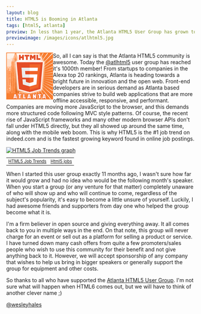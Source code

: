 ```yaml
---
layout: blog
title: HTML5 is Booming in Atlanta
tags: [html5, atlanta]
preview: In less than 1 year, the Atlanta HTML5 User Group has grown to 1000 members. What's next for the open web?
previewimage: /images/icons/atlhtml5.jpg
---
```

<img src="/images/icons/atlhtml5.jpg" alt="atlanta html5" align="left" class="max-width-100 margin10">So, all I can say is that the Atlanta HTML5 community is awesome. Today the [@atlhtml5](http://twitter.com/atlhtml5) user group has reached it's 1000th member! From startups to companies in the Alexa top 20 rankings, Atlanta is heading towards a bright future in innovation and the open web. Front-end developers are in serious demand as Atlanta based companies strive to build web applications that are more offline accessible, responsive, and performant. Companies are moving more JavaScript to the browser, and this demands more structured code following MVC style patterns. Of course, the recent rise of JavaScript frameworks and many other modern browser APIs don't fall under HTML5 directly, but they all showed up around the same time, along with the mobile web boom. This is why HTML5 is the #1 job trend on indeed.com and is the fastest growing keyword found in online job postings.
<br/>
<div style="width:540px;margin: 0 auto">
<a href="http://www.indeed.com/jobtrends" title="HTML5 Job Trends">
<img width="540" height="300" src="http://www.indeed.com/trendgraph/jobgraph.png?q=HTML5" border="0" alt="HTML5 Job Trends graph">
</a>
<table width="100%" cellpadding="6" cellspacing="0" border="0" style="font-size:80%"><tr>
<td><a href="http://www.indeed.com/jobtrends">HTML5 Job Trends</a></td>
<td align="right"><a href="http://www.indeed.com/jobs?q=Html5">Html5 jobs</a></td>
</tr></table>
</div>

When I started this user group exactly 11 months ago, I wasn't sure how far it would grow and had no idea who would be the following month's speaker. When you start a group (or any venture for that matter) completely unaware of who will show up and who will continue to come, regardless of the subject's popularity, it's easy to become a little unsure of yourself. Luckily, I had awesome friends and supporters from day one who helped the group become what it is. 

I'm a firm believer in open source and giving everything away. It all comes back to you in multiple ways in the end. On that note, this group will never charge for an event or sell out as a platform for selling a product or service. I have turned down many cash offers from quite a few promoters/sales people who wish to use this community for their benefit and not give anything back to it. However, we will accept sponsorship of any company that wishes to help us bring in bigger speakers or generally support the group for equipment and other costs.

So thanks to all who have supported the [Atlanta HTML5 User Group](http://www.meetup.com/AtlantaHTML5/). I'm not sure what will happen when HTML6 comes out, but we will have to think of another clever name ;)

[@wesleyhales](http://twitter.com/wesleyhales)
<br/>
<br/>